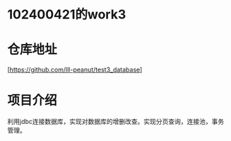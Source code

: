 # 102400421的work3

# 仓库地址

[https://github.com/lll-peanut/test3_database]

# 项目介绍

利用jdbc连接数据库，实现对数据库的增删改查。实现分页查询，连接池，事务管理。